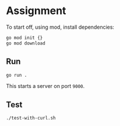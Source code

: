 # Assignment

To start off, using mod, install dependencies:

```bash
go mod init {}
go mod download
```

## Run

```bash
go run .
```

This starts a server on port `9000`.

## Test

```bash
./test-with-curl.sh
```
